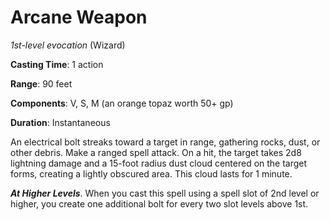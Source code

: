 # Arcane Weapon
*1st-level evocation* (Wizard)

**Casting Time**: 1 action

**Range**: 90 feet

**Components**: V, S, M (an orange topaz worth 50+ gp)

**Duration**: Instantaneous

An electrical bolt streaks toward a target in range, gathering rocks, dust, or other debris. Make a ranged spell attack. On a hit, the target takes 2d8 lightning damage and a 15-foot radius dust cloud centered on the target forms, creating a lightly obscured area. This cloud lasts for 1 minute.

***At Higher Levels***. When you cast this spell using a spell slot of 2nd level or higher, you create one additional bolt for every two slot levels above 1st.

